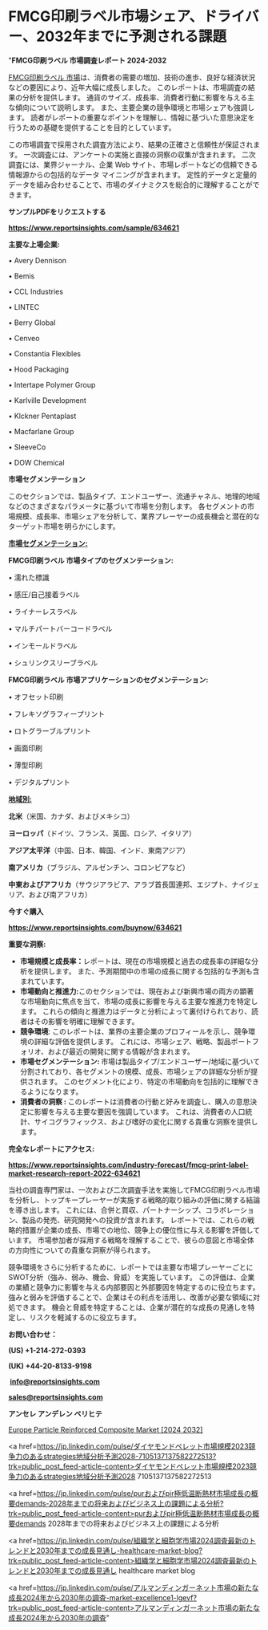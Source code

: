 # FMCG印刷ラベル市場シェア、ドライバー、2032年までに予測される課題

"<strong>FMCG印刷ラベル 市場調査レポート 2024-2032</strong>

<a href=https://www.reportsinsights.com/sample/634621>FMCG印刷ラベル 市場</a>は、消費者の需要の増加、技術の進歩、良好な経済状況などの要因により、近年大幅に成長しました。 このレポートは、市場調査の結果の分析を提供します。 通貨のサイズ、成長率、消費者行動に影響を与える主な傾向について説明します。 また、主要企業の競争環境と市場シェアも強調します。 読者がレポートの重要なポイントを理解し、情報に基づいた意思決定を行うための基礎を提供することを目的としています。

この市場調査で採用された調査方法により、結果の正確さと信頼性が保証されます。 一次調査には、アンケートの実施と直接の洞察の収集が含まれます。 二次調査には、業界ジャーナル、企業 Web サイト、市場レポートなどの信頼できる情報源からの包括的なデータ マイニングが含まれます。 定性的データと定量的データを組み合わせることで、市場のダイナミクスを総合的に理解することができます。

<strong><b>サンプルPDFをリクエストする</b></strong>

<a href=https://www.reportsinsights.com/sample/634621><strong><u>https://www.reportsinsights.com/sample/634621</u></strong></a>

<strong>主要な上場企業:</strong>

• Avery Dennison

• Bemis

• CCL Industries

• LINTEC

• Berry Global

• Cenveo

• Constantia Flexibles

• Hood Packaging

• Intertape Polymer Group

• Karlville Development

• Klckner Pentaplast

• Macfarlane Group

• SleeveCo

• DOW Chemical

<strong>市場セグメンテーション</strong>

このセクションでは、製品タイプ、エンドユーザー、流通チャネル、地理的地域などのさまざまなパラメータに基づいて市場を分割します。 各セグメントの市場規模、成長率、市場シェアを分析して、業界プレーヤーの成長機会と潜在的なターゲット市場を明らかにします。

<strong><u>市場セグメンテーション</u></strong><strong><u>:</u></strong>

<strong>FMCG印刷ラベル 市場タイプのセグメンテーション:</strong>

• 濡れた標識

• 感圧/自己接着ラベル

• ライナーレスラベル

• マルチパートバーコードラベル

• インモールドラベル

• シュリンクスリーブラベル

<strong>FMCG印刷ラベル 市場アプリケーションのセグメンテーション:</strong>

• オフセット印刷

• フレキソグラフィープリント

• ロトグラーブルプリント

• 画面印刷

• 薄型印刷

• デジタルプリント

<strong><u>地域別</u></strong><strong><u>:</u></strong>

<strong>北米</strong>（米国、カナダ、およびメキシコ）

<strong>ヨーロッパ</strong>（ドイツ、フランス、英国、ロシア、イタリア）

<strong>アジア太平洋</strong>（中国、日本、韓国、インド、東南アジア）

<strong>南アメリカ</strong>（ブラジル、アルゼンチン、コロンビアなど）

<strong>中東およびアフリカ</strong>（サウジアラビア、アラブ首長国連邦、エジプト、ナイジェリア、および南アフリカ）

<strong>今すぐ購入</strong>

<a href=https://www.reportsinsights.com/buynow/634621><strong><u>https://www.reportsinsights.com/buynow/634621</u></strong></a>

<strong>重要な洞察:</strong>
<ul>
  <li><strong>市場規模と成長率：</strong>レポートは、現在の市場規模と過去の成長率の詳細な分析を提供します。 また、予測期間中の市場の成長に関する包括的な予測も含まれています。</li>
  <li><strong>市場動向と推進力:</strong>このセクションでは、現在および新興市場の両方の顕著な市場動向に焦点を当て、市場の成長に影響を与える主要な推進力を特定します。 これらの傾向と推進力はデータと分析によって裏付けられており、読者はその影響を明確に理解できます。</li>
  <li><strong>競争環境</strong>: このレポートは、業界の主要企業のプロフィールを示し、競争環境の詳細な評価を提供します。 これには、市場シェア、戦略、製品ポートフォリオ、および最近の開発に関する情報が含まれます。</li>
  <li><strong>市場セグメンテーション: </strong>市場は製品タイプ/エンドユーザー/地域に基づいて分割されており、各セグメントの規模、成長、市場シェアの詳細な分析が提供されます。 このセグメント化により、特定の市場動向を包括的に理解できるようになります。</li>
  <li><strong>消費者の洞察 : </strong>このレポートは消費者の行動と好みを調査し、購入の意思決定に影響を与える主要な要因を強調しています。 これは、消費者の人口統計、サイコグラフィックス、および嗜好の変化に関する貴重な洞察を提供します。</li>
</ul>
<strong>完全なレポートにアクセス:</strong>

<a href=https://www.reportsinsights.com/industry-forecast/fmcg-print-label-market-research-report-2022-634621><strong><u><b>https://www.reportsinsights.com/industry-forecast/fmcg-print-label-market-research-report-2022-634621</b></u></strong></a>

当社の調査専門家は、一次および二次調査手法を実施してFMCG印刷ラベル市場を分析し、トップキープレーヤーが実施する戦略的取り組みの評価に関する結論を導き出します。 これには、合併と買収、パートナーシップ、コラボレーション、製品の発売、研究開発への投資が含まれます。 レポートでは、これらの戦略的措置が企業の成長、市場での地位、競争上の優位性に与える影響を評価しています。 市場参加者が採用する戦略を理解することで、彼らの意図と市場全体の方向性についての貴重な洞察が得られます。

競争環境をさらに分析するために、レポートでは主要な市場プレーヤーごとにSWOT分析（強み、弱み、機会、脅威）を実施しています。 この評価は、企業の業績と競争力に影響を与える内部要因と外部要因を特定するのに役立ちます。 強みと弱みを評価することで、企業はその利点を活用し、改善が必要な領域に対処できます。 機会と脅威を特定することは、企業が潜在的な成長の見通しを特定し、リスクを軽減するのに役立ちます。

<strong>お問い合わせ：</strong>

<strong>(US) +1-214-272-0393</strong>

<strong>(UK) +44-20-8133-9198</strong>

<strong> </strong><a href=info@reportsinsights.com><strong><u>info@reportsinsights.com</u></strong></a>

<a href=sales@reportsinsights.com><strong><u>sales@reportsinsights.com</u></strong></a>

<strong>アンセレ アンデレン ベリヒテ</strong>

<a href=https://www.linkedin.com/pulse/europe-particle-reinforced-composite-market-cagr-wglbf/>Europe Particle Reinforced Composite Market [2024 2032]</a>

<a href=https://jp.linkedin.com/pulse/ダイヤモンドペレット市場規模2023競争力のあるstrategies地域分析予測2028-7105137137582272513?trk=public_post_feed-article-content>ダイヤモンドペレット市場規模2023競争力のあるstrategies地域分析予測2028 7105137137582272513</a>

<a href=https://jp.linkedin.com/pulse/purおよびpir極低温断熱材市場成長の概要demands-2028年までの将来およびビジネス上の課題による分析?trk=public_post_feed-article-content>purおよびpir極低温断熱材市場成長の概要demands 2028年までの将来およびビジネス上の課題による分析</a>

<a href=https://jp.linkedin.com/pulse/組織学と細胞学市場2024調査最新のトレンドと2030年までの成長見通し-healthcare-market-blog?trk=public_post_feed-article-content>組織学と細胞学市場2024調査最新のトレンドと2030年までの成長見通し healthcare market blog</a>

<a href=https://jp.linkedin.com/pulse/アルマンディンガーネット市場の新たな成長2024年から2030年の調査-market-excellence1-lgevf?trk=public_post_feed-article-content>アルマンディンガーネット市場の新たな成長2024年から2030年の調査</a>"
